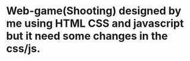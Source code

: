 # Web-game(Shooting) designed by me using HTML CSS and javascript but it need some changes in the css/js.
